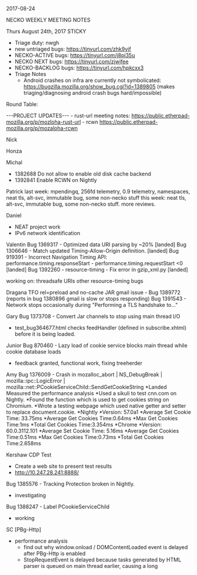 2017-08-24

NECKO WEEKLY MEETING NOTES

Thurs August 24th, 2017
STICKY
- Triage duty: nwgh
-  new untriaged bugs: https://tinyurl.com/zhk9yjf
- NECKO-ACTIVE bugs: https://tinyurl.com/j8pj35u
- NECKO NEXT bugs: https://tinyurl.com/zjwjfee
- NECKO-BACKLOG bugs:  https://tinyurl.com/hpkcxx3
- Triage Notes
    - Android crashes on infra are currently not symbolicated: https://bugzilla.mozilla.org/show_bug.cgi?id=1389805 (makes triaging/diagnosing android crash bugs hard/impossible)

Round Table:


---PROJECT UPDATES---
    - rust-url meeting notes: https://public.etherpad-mozilla.org/p/mozloha-rust-url
    - rcwn https://public.etherpad-mozilla.org/p/mozaloha-rcwn

Nick

Honza

Michal
 - 1382688 Do not allow to enable old disk cache backend
 - 1392841 Enable RCWN on Nightly

Patrick
  last week: mpendingq, 256fd telemetry, 0.9 telemetry, namespaces, neat tls, alt-svc, immutable bug, some non-necko stuff
  this week: neat tls, alt-svc, immutable bug, some non-necko stuff. more reviews.

Daniel
 - NEAT project work
 - IPv6 network identification

Valentin
Bug 1369317 - Optimized data URI parsing by ~20% [landed]
Bug 1306646 - Match updated Timing-Allow-Origin definition. [landed]
Bug 919391 - Incorrect Navigation Timing API: performance.timing.responseStart - performance.timing.requestStart <0 [landed]
Bug 1392260 - resource-timing - Fix error in gzip_xml.py [landed]

working on:
threadsafe URIs
other resource-timing bugs

Dragana
TFO
rel=preload and no-cache 
JAR
gmail issue - Bug 1389772 (reports in bug 1380896 gmail is slow or stops responding)
Bug 1391543 - Network stops occasionally during "Performing a TLS handshake to..."

Gary
Bug 1373708 - Convert Jar channels to stop using main thread I/O
- test_bug364677.html checks feedHandler (defined in subscribe.xhtml) before it is being loaded.

Junior
Bug 870460 - Lazy load of cookie service blocks main thread while cookie database loads
 - feedback granted, functional work, fixing treeherder

Amy
Bug 1376009 - Crash in mozalloc_abort | NS_DebugBreak | mozilla::ipc::LogicError | mozilla::net::PCookieServiceChild::SendGetCookieString
*Landed
Measured the performance analysis
*Used a sikuli to test cnn.com on Nightly.
*Found the function which is used to get cookies string on Chromium.
*Wrote a testing webpage which used native getter and setter to replace document.cookie.
*Nightly
*Version: 57.0a1
*Average Set Cookie Time: 33.75ms
*Average Get Cookies Time:0.64ms
*Max Get Cookies Time:1ms
*Total Get Cookies Time:3.354ms
*Chrome
*Version: 60.0.3112.101
*Average Set Cookie Time: 5.16ms
*Average Get Cookies Time:0.51ms
*Max Get Cookies Time:0.73ms
*Total Get Cookies Time:2.658ms

Kershaw
CDP Test
 - Create a web site to present test results
 - http://10.247.28.241:8888/
 

Bug 1385576 - Tracking Protection broken in Nightly.
 - investigating

Bug 1388247 - Label PCookieServiceChild
 - working

SC
[PBg-Http]
 - performance analysis
   - find out why window.onload / DOMContentLoaded event is delayed after PBg-Http is enabled
    - StopRequestEvent is delayed because tasks generated by HTML parser is queued on main thread earlier, causing a long <script> execution and reflow to run before window.onload / DOMContentLoaded 
    - detailed report: https://docs.google.com/a/mozilla.com/presentation/d/1H4F5Ac3PPnJmzGlbkXyFIvdeI8iEtef9SMrCiYwYAWg/edit?usp=sharing
   - experimenting the performance difference between different configuration (4*3 experiments)
    - ODA retargeting ( all on / all off / off for HTML parser )
    - PBg IPC ( all on / all off / disable for HTML parser / enable for image )
    - the best configuration for TALOS is to only turn off PBg-IPC for loading main HTML document.
     - this configuration will fix the sessionrestore_many_window performance regression.
     - facebook performance difference is reduced from 30-50 to 15 ms (first paint time)
     - perfherder link: https://treeherder.mozilla.org/perf.html#/compare?originalProject=try&originalRevision=fd6dceb87671ff98461f935a0be00678f017264b&newProject=try&newRevision=ead7b792855462e3843cf7f175d9bf157a2f3dfd&framework=1&showOnlyImportant=0&showOnlyConfident=1
    - need to get gecko profiler info for analysis the facebook performance regression
 - trying to get CC/GC log from treeherder for investigating bug 1353829 (awsy regression - image memory usage increased), but failed
